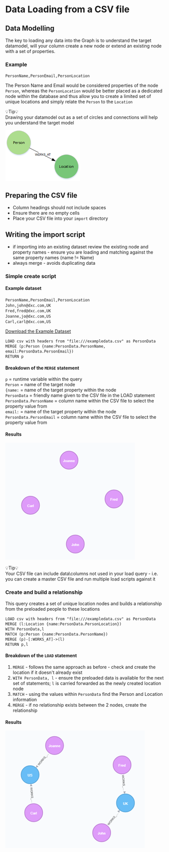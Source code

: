 # Data Loading from a CSV file

## Data Modelling
The key to loading any data into the Graph is to understand the target datamodel, will your column create a new node or extend an existing node with a set of properties.   

###  Example

`PersonName,PersonEmail,PersonLocation`

The Person Name and Email would be considered properties of the node `Person`, whereas the `PersonLocation` would be better placed as a dedicated node within the database and thus allow you to create a limited set of unique locations and simply relate the `Person` to the `Location`

:bulb:Tip:bulb:<br>
Drawing your datamodel out as a set of circles and connections will help you understand the target model

![example 1](images/datamodel1.png)

## Preparing the CSV file
- Column headings should not include spaces
- Ensure there are no empty cells
- Place your CSV file into your `import` directory

## Writing the import script
- if importing into an existing dataset review the existing node and property names - ensure you are loading and matching against the same property names (name != Name)
- always merge - avoids duplicating data


### Simple create script
#### Example dataset
`PersonName,PersonEmail,PersonLocation`<br>
`John,john@dxc.com,UK`<br>
`Fred,fred@dxc.com,UK`<br>
`Joanne,jo@dxc.com,US`<br>
`Carl,carl@dxc.com,US`

[Download the Example Dataset](exampledata.csv)

~~~
LOAD csv with headers from "file:///exampledata.csv" as PersonData
MERGE (p:Person {name:PersonData.PersonName, email:PersonData.PersonEmail})
RETURN p
~~~

#### Breakdown of the `MERGE` statement
`p` = runtime variable within the query<br>
`Person` = name of the target node<br>
`{name:` = name of the target property within the node<br>
`PersonData` = friendly name given to the CSV file in the LOAD statement<br>
`PersonData.PersonName` = column name within the CSV file to select the property value from<br>
`email:` = name of the target property within the node<br>
`PersonData.PersonEmail` = column name within the CSV file to select the property value from<br>

#### Results

![](images/firstLoad.png)<br>

:bulb:Tip:bulb:<br>
Your CSV file can include data\columns not used in your load query - i.e. you can create a master CSV file and run multiple load scripts against it<br>


### Create and build a relationship
This query creates a set of unique location nodes and builds a relationship from the preloaded people to these locations

~~~
LOAD csv with headers from "file:///exampledata.csv" as PersonData
MERGE (l:Location {name:PersonData.PersonLocation})
WITH PersonData,l
MATCH (p:Person {name:PersonData.PersonName})
MERGE (p)-[:WORKS_AT]->(l)
RETURN p,l
~~~

#### Breakdown of the `LOAD` statement

1. `MERGE` - follows the same approach as before - check and create the location if it doesn't already exist
2. `WITH PersonData, l` - ensure the preloaded data is available for the next set of statements; `l` is carried forwarded as the newly created location node
3. `MATCH` - using the values within `PersonData` find the Person and Location information
4. `MERGE` - if no relationship exists between the 2 nodes, create the relationship

#### Results

![](images/secondLoad.png)<br>